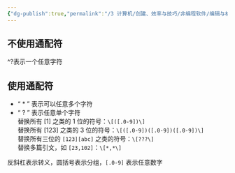 ```yaml
---
{"dg-publish":true,"permalink":"/3 计算机/创建、效率与技巧/非编程软件/编辑与格式/msoffice/我的office trick/office搜索替换占位符/","title":"office搜索替换占位符"}
---
```



## 不使用通配符
^?表示一个任意字符  
## 使用通配符
- “ * ” 表示可以任意多个字符
- “ ? ” 表示任意单个字符  
替换所有 [1] 之类的 1 位的符号：`\[([.0-9])\]`  
替换所有 [123] 之类的 3 位的符号：`\[([.0-9])([.0-9])([.0-9])\]`  
替换所有三位的 `[123][abc]` 之类的符号：`\[???\]`  
替换多篇引文，如 `[23,102]`：`\[*,*\]`

反斜杠表示转义，圆括号表示分组，`[.0-9]` 表示任意数字
